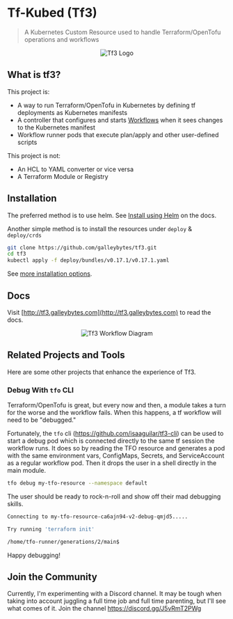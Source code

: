 # Tf-Kubed (Tf3)

> A Kubernetes Custom Resource used to handle Terraform/OpenTofu operations and workflows

<p align="center">
<img src="https://s3.amazonaws.com/classic.isaaguilar.com/tfo-worm-logo-text.png" alt="Tf3 Logo"></img>
</p>


## What is tf3?

This project is:

- A way to run Terraform/OpenTofu in Kubernetes by defining tf deployments as Kubernetes manifests
- A controller that configures and starts [Workflows](http://tf3.galleybytes.com/docs/architecture/workflow/) when it sees changes to the Kubernetes manifest
- Workflow runner pods that execute plan/apply and other user-defined scripts

This project is not:

- An HCL to YAML converter or vice versa
- A Terraform Module or Registry

## Installation

The preferred method is to use helm. See [Install using Helm](http://tf3.galleybytes.com/docs/getting-started/installation/#install-using-helm) on the docs.

Another simple method is to install the resources under `deploy` & `deploy/crds`

```bash
git clone https://github.com/galleybytes/tf3.git
cd tf3
kubectl apply -f deploy/bundles/v0.17.1/v0.17.1.yaml
```

See [more installation options](http://tf3.galleybytes.com/docs/getting-started/installation/).

## Docs

Visit [http://tf3.galleybytes.com](http://tf3.galleybytes.com) to read the docs.

<p align="center">
<img src="https://s3.amazonaws.com/classic.isaaguilar.com/tfo-workflow-diagramv2.png" alt="Tf3 Workflow Diagram"></img>
</p>


## Related Projects and Tools

Here are some other projects that enhance the experience of Tf3.


### Debug With `tfo` CLI

Terraform/OpenTofu is great, but every now and then, a module takes a turn for the worse and the workflow fails. When this happens, a tf workflow will need to be "debugged."

Fortunately, the `tfo` cli (https://github.com/isaaguilar/tf3-cli) can be used to start a debug pod which is connected directly to the same tf session the workflow runs.  It does so by reading the TFO resource and generates a pod with the same environment vars, ConfigMaps, Secrets, and ServiceAccount as a regular workflow pod. Then it drops the user in a shell directly in the main module.

```bash
tfo debug my-tfo-resource --namespace default
```

The user should be ready to rock-n-roll and show off their mad debugging skills.

```bash
Connecting to my-tfo-resource-ca6ajn94-v2-debug-qmjd5.....

Try running 'terraform init'

/home/tfo-runner/generations/2/main$
```

Happy debugging!


## Join the Community

Currently, I'm experimenting with a Discord channel. It may be tough when taking into account juggling a full time job and full time parenting, but I'll see what comes of it. Join the channel https://discord.gg/J5vRmT2PWg

